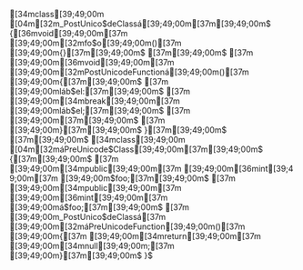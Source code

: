 [34mclass[39;49;00m [04m[32m_PostUnico$deClassá[39;49;00m[37m[39;49;00m$
{[36mvoid[39;49;00m[37m [39;49;00m[32mfo$o[39;49;00m()[37m [39;49;00m{}[37m[39;49;00m$
[37m[39;49;00m$
[37m  [39;49;00m[36mvoid[39;49;00m[37m [39;49;00m[32mPostUnicodeFunctioná[39;49;00m()[37m [39;49;00m{[37m[39;49;00m$
[37m  [39;49;00mláb$el:[37m[39;49;00m$
[37m    [39;49;00m[34mbreak[39;49;00m[37m [39;49;00mláb$el;[37m[39;49;00m$
[37m  [39;49;00m[37m[39;49;00m$
[37m  [39;49;00m}[37m[39;49;00m$
}[37m[39;49;00m$
[37m[39;49;00m$
[34mclass[39;49;00m [04m[32máPreUnicode$Class[39;49;00m[37m[39;49;00m$
{[37m[39;49;00m$
[37m  [39;49;00m[34mpublic[39;49;00m[37m [39;49;00m[36mint[39;49;00m[37m [39;49;00m$foo;[37m[39;49;00m$
[37m  [39;49;00m[34mpublic[39;49;00m[37m [39;49;00m[36mint[39;49;00m[37m [39;49;00má$foo;[37m[39;49;00m$
[37m  [39;49;00m_PostUnico$deClassá[37m [39;49;00m[32máPreUnicodeFunction[39;49;00m()[37m [39;49;00m{[37m [39;49;00m[34mreturn[39;49;00m[37m [39;49;00m[34mnull[39;49;00m;[37m [39;49;00m}[37m[39;49;00m$
}$
